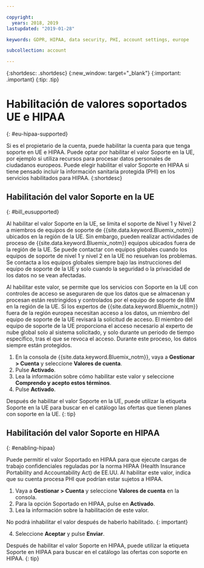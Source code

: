 ```yaml
---

copyright:
  years: 2018, 2019
lastupdated: "2019-01-28"

keywords: GDPR, HIPAA, data security, PHI, account settings, europe

subcollection: account

---
```


{:shortdesc: .shortdesc}
{:new_window: target="_blank"}
{:important: .important}
{:tip: .tip}

# Habilitación de valores soportados UE e HIPAA
{: #eu-hipaa-supported}

Si es el propietario de la cuenta, puede habilitar la cuenta para que tenga soporte en UE e HIPAA. Puede optar por habilitar el valor Soporte en la UE, por ejemplo si utiliza recursos para procesar datos personales de ciudadanos europeos. Puede elegir habilitar el valor Soporte en HIPAA si tiene pensado incluir la información sanitaria protegida (PHI) en los servicios habilitados para HIPAA.
{:shortdesc}


## Habilitación del valor Soporte en la UE
{: #bill_eusupported}

Al habilitar el valor Soporte en la UE, se limita el soporte de Nivel 1 y Nivel 2 a miembros de equipos de soporte de {{site.data.keyword.Bluemix_notm}} ubicados en la región de la UE. Sin embargo, pueden realizar actividades de proceso de {{site.data.keyword.Bluemix_notm}} equipos ubicados fuera de la región de la UE. Se puede contactar con equipos globales cuando los equipos de soporte de nivel 1 y nivel 2 en la UE no resuelvan los problemas. Se contacta a los equipos globales siempre bajo las instrucciones del equipo de soporte de la UE y solo cuando la seguridad o la privacidad de los datos no se vean afectadas.

Al habilitar este valor, se permite que los servicios con Soporte en la UE con controles de acceso se aseguraren de que los datos que se almacenan y procesan están restringidos y controlados por el equipo de soporte de IBM en la región de la UE. Si los expertos de {{site.data.keyword.Bluemix_notm}} fuera de la región europea necesitan acceso a los datos, un miembro del equipo de soporte de la UE revisará la solicitud de acceso. El miembro del equipo de soporte de la UE proporciona el acceso necesario al experto de nube global solo al sistema solicitado, y solo durante un periodo de tiempo específico, tras el que se revoca el acceso. Durante este proceso, los datos siempre están protegidos.

  1. En la consola de {{site.data.keyword.Bluemix_notm}}, vaya a **Gestionar > Cuenta** y seleccione **Valores de cuenta**.
  2. Pulse **Activado**.
  3. Lea la información sobre cómo habilitar este valor y seleccione **Comprendo y acepto estos términos**.
  4. Pulse **Activado**.

   Después de habilitar el valor Soporte en la UE, puede utilizar la etiqueta Soporte en la UE para buscar en el catálogo las ofertas que tienen planes con soporte en la UE.
   {: tip}


## Habilitación del valor Soporte en HIPAA
{: #enabling-hipaa}

Puede permitir el valor Soportado en HIPAA para que ejecute cargas de trabajo confidenciales reguladas por la norma HIPAA (Health Insurance Portability and Accountability Act) de EE.UU. Al habilitar este valor, indica que su cuenta procesa PHI que podrían estar sujetos a HIPAA.

1. Vaya a **Gestionar > Cuenta** y seleccione **Valores de cuenta** en la consola.
2. Para la opción Soportado en HIPAA, pulse en **Activado**.
3. Lea la información sobre la habilitación de este valor.

  No podrá inhabilitar el valor después de haberlo habilitado.
  {: important}

4. Seleccione **Aceptar** y pulse **Enviar**.

  Después de habilitar el valor Soporte en HIPAA, puede utilizar la etiqueta Soporte en HIPAA para buscar en el catálogo las ofertas con soporte en HIPAA.
  {: tip}
